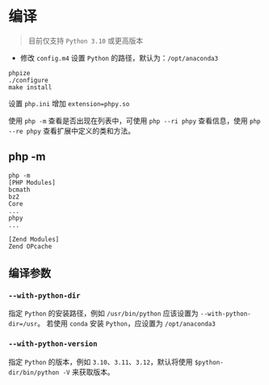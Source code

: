# 编译

> 目前仅支持 `Python 3.10` 或更高版本

- 修改 `config.m4` 设置 `Python` 的路径，默认为：`/opt/anaconda3`


```shell
phpize
./configure
make install
```

设置 `php.ini` 增加 `extension=phpy.so`

使用 `php -m` 查看是否出现在列表中，可使用 `php --ri phpy` 查看信息，使用 `php --re phpy` 查看扩展中定义的类和方法。

php -m
----
```
php -m
[PHP Modules]
bcmath
bz2
Core
...
phpy
...

[Zend Modules]
Zend OPcache
```

编译参数
----
### `--with-python-dir`

指定 `Python` 的安装路径，例如 `/usr/bin/python` 应该设置为 `--with-python-dir=/usr`。
若使用 `conda` 安装 `Python`，应设置为 `/opt/anaconda3`

### `--with-python-version`
指定 `Python` 的版本，例如 `3.10`、`3.11`、`3.12`，默认将使用 `$python-dir/bin/python -V` 来获取版本。



